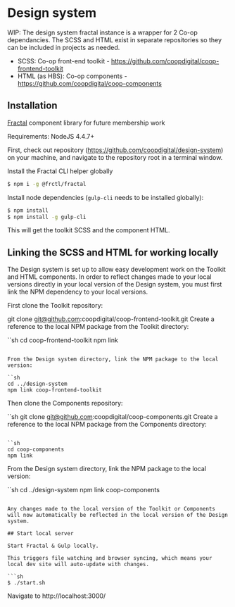 # Design system

WIP: The design system fractal instance is a wrapper for 2 Co-op dependancies. The SCSS and HTML exist in separate repositories so they can be included in projects as needed.

- SCSS: Co-op front-end toolkit - https://github.com/coopdigital/coop-frontend-toolkit
- HTML (as HBS): Co-op components - https://github.com/coopdigital/coop-components

## Installation

[Fractal](https://fractal.build/) component library for future membership work

Requirements: NodeJS 4.4.7+

First, check out repository (https://github.com/coopdigital/design-system) on your machine, and navigate to the repository root in a terminal window.

Install the Fractal CLI helper globally

```sh
$ npm i -g @frctl/fractal
```

Install node dependencies (`gulp-cli` needs to be installed globally):

```sh
$ npm install
$ npm install -g gulp-cli
```

This will get the toolkit SCSS and the component HTML.

## Linking the SCSS and HTML for working locally

The Design system is set up to allow easy development work on the Toolkit and HTML components. In order to reflect changes made to your local versions directly in your local version of the Design system, you must first link the NPM dependency to your local versions.

First clone the Toolkit repository:

git clone git@github.com:coopdigital/coop-frontend-toolkit.git
Create a reference to the local NPM package from the Toolkit directory:

``sh
cd coop-frontend-toolkit
npm link
```

From the Design system directory, link the NPM package to the local version:

``sh
cd ../design-system
npm link coop-frontend-toolkit
```

Then clone the Components repository:

``sh
git clone git@github.com:coopdigital/coop-components.git
Create a reference to the local NPM package from the Components directory:
```

``sh
cd coop-components
npm link
```

From the Design system directory, link the NPM package to the local version:

``sh
cd ../design-system
npm link coop-components
```

Any changes made to the local version of the Toolkit or Components will now automatically be reflected in the local version of the Design system.

## Start local server

Start Fractal & Gulp locally.

This triggers file watching and browser syncing, which means your local dev site will auto-update with changes.

```sh
$ ./start.sh
```

Navigate to http://localhost:3000/
